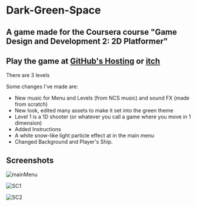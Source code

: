 # Dark-Green-Space
## A game made for the Coursera course "Game Design and Development 2: 2D Platformer"

Play the game at [GitHub's Hosting](https://shell-raiser.github.io/Dark-Green-Space/) or [itch](https://shellraiser.itch.io/dark)
----
There are 3 levels

Some changes I've made are:

* New music for Menu and Levels (from NCS music) and sound FX (made from scratch)
* New look, edited many assets to make it set into the green theme
* Level 1 is a 1D shooter (or whatever you call a game where you move in 1 dimension)
* Added Instructions
* A white snow-like light particle effect at in the main menu
* Changed Background and Player's Ship.
## Screenshots
![mainMenu](https://user-images.githubusercontent.com/78999739/171996801-52e27661-82d3-47e6-80b3-aeb06d38dc6c.png)

![SC1](https://user-images.githubusercontent.com/78999739/171996799-415cae52-a938-4df5-a803-49ed4f55fbb4.png)

![SC2](https://user-images.githubusercontent.com/78999739/171996793-c0e2e157-b6ea-4984-b861-184b0568a011.png)
